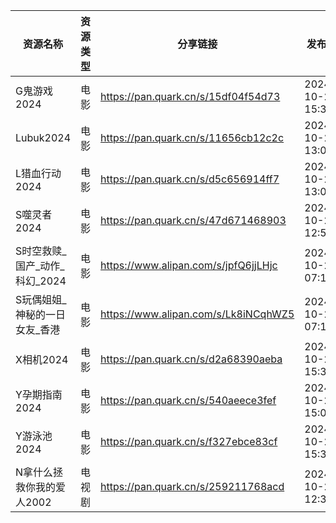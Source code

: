 | 资源名称                | 资源类型 | 分享链接                                 | 发布时间                |
| ------------------- | ---- | ------------------------------------ | ------------------- |
| G鬼游戏2024            | 电影   | https://pan.quark.cn/s/15df04f54d73  | 2024-10-24 15:32:49 |
| Lubuk2024           | 电影   | https://pan.quark.cn/s/11656cb12c2c  | 2024-10-24 13:06:31 |
| L猎血行动2024           | 电影   | https://pan.quark.cn/s/d5c656914ff7  | 2024-10-24 13:07:30 |
| S噬灵者2024            | 电影   | https://pan.quark.cn/s/47d671468903  | 2024-10-24 12:51:43 |
| S时空救赎_国产_动作_科幻_2024 | 电影   | https://www.alipan.com/s/jpfQ6jjLHjc | 2024-10-24 07:14:11 |
| S玩偶姐姐_神秘的一日女友_香港    | 电影   | https://www.alipan.com/s/Lk8iNCqhWZ5 | 2024-10-24 07:18:16 |
| X相机2024             | 电影   | https://pan.quark.cn/s/d2a68390aeba  | 2024-10-24 15:32:29 |
| Y孕期指南2024           | 电影   | https://pan.quark.cn/s/540aeece3fef  | 2024-10-24 15:02:03 |
| Y游泳池2024            | 电影   | https://pan.quark.cn/s/f327ebce83cf  | 2024-10-24 15:31:29 |
| N拿什么拯救你我的爱人2002     | 电视剧  | https://pan.quark.cn/s/259211768acd  | 2024-10-24 12:34:59 |
